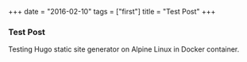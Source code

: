 +++
date = "2016-02-10"
tags = ["first"]
title = "Test Post"
+++


### Test Post

Testing Hugo static site generator on Alpine Linux in Docker container.


